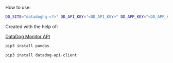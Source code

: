 
How to use:
```bash
DD_SITE="datadoghq.<?>" DD_API_KEY="<DD_API_KEY>" DD_APP_KEY="<DD_APP_KEY>" python3 "dd-gen-inventory.py"
```

Created with the help of:

[DataDog Monitor API](https://docs.datadoghq.com/api/latest/monitors/)


```python
pip3 install pandas
```
```python
pip3 install datadog-api-client
```